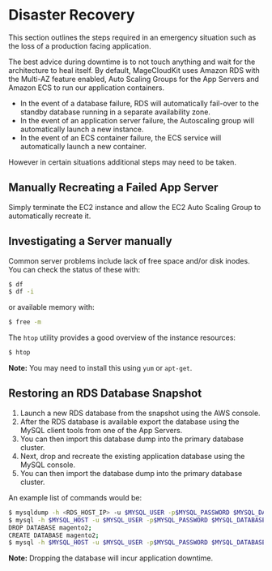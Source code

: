 # Disaster Recovery

This section outlines the steps required in an emergency situation such as the loss of a production facing application.

The best advice during downtime is to not touch anything and wait for the architecture to heal itself. By default, MageCloudKit uses
Amazon RDS with the Multi-AZ feature enabled, Auto Scaling Groups for the App Servers and Amazon ECS to run our application containers.

 * In the event of a database failure, RDS will automatically fail-over to the standby database running in a separate availability zone.
 * In the event of an application server failure, the Autoscaling group will automatically launch a new instance.
 * In the event of an ECS container failure, the ECS service will automatically launch a new container.

However in certain situations additional steps may need to be taken.

## Manually Recreating a Failed App Server

Simply terminate the EC2 instance and allow the EC2 Auto Scaling Group to automatically recreate it.

## Investigating a Server manually

Common server problems include lack of free space and/or disk inodes. You can check the status of these with:

```bash
$ df
$ df -i
```

or available memory with:

```bash
$ free -m
```

The `htop` utility provides a good overview of the instance resources:

```bash
$ htop
```

**Note:** You may need to install this using `yum` or `apt-get`.

## Restoring an RDS Database Snapshot

1. Launch a new RDS database from the snapshot using the AWS console.
2. After the RDS database is available export the database using the MySQL client tools from one of the App Servers.
3. You can then import this database dump into the primary database cluster.
4. Next, drop and recreate the existing application database using the MySQL console.
5. You can then import the database dump into the primary database cluster.

An example list of commands would be:

```bash
$ mysqldump -h <RDS_HOST_IP> -u $MYSQL_USER -p$MYSQL_PASSWORD $MYSQL_DATABASE > dbbackup-$(date +%Y%m%d-%H%M%S).sql
$ mysql -h $MYSQL_HOST -u $MYSQL_USER -p$MYSQL_PASSWORD $MYSQL_DATABASE
DROP DATABASE magento2;
CREATE DATABASE magento2;
$ mysql -h $MYSQL_HOST -u $MYSQL_USER -p$MYSQL_PASSWORD $MYSQL_DATABASE < dbbackup-20180101000000.sql
```

**Note:** Dropping the database will incur application downtime.
